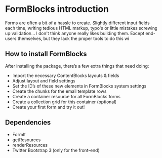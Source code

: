 # FormBlocks introduction

Forms are often a bit of a hassle to create. Slightly different input fields each time, writing tedious HTML markup, typo's or little mistakes screwing up validation... I don't think anyone really likes building them.
Except end-users themselves, but they lack the proper tools to do this wi

## How to install FormBlocks

After installing the package, there’s a few extra things that need doing:

- Import the necessary ContentBlocks layouts & fields
- Adjust layout and field settings
- Set the ID’s of these new elements in FormBlocks system settings
- Create the chunks for the email template rows
- Create a container resource for all FormBlocks forms
- Create a collection grid for this container (optional)
- Create your first form and try it out!

## Dependencies

- FormIt
- getResources
- renderResources
- Twitter Bootstrap 3 (only for the front-end)